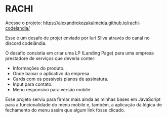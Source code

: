 # RACHI

Acesse o projeto: https://alexandrekozakalmeida.github.io/rachi-codelandia/

Esse é um desafo de projet enviado por Iuri SIlva através do canal no discord codelândia.

O desafio consistia em criar uma LP (Landing Page) para uma empresa prestadore de serviços que deveria conter:

* Informações do produto.
* Onde baixar o aplicativo da empresa.
* Cards com os possíveis planos de assinatura.
* Input para contato.
* Menu responsivo para versão mobile.

Esse projeto serviu para firmar mais ainda as minhas bases em JavaScript para a funcionalidade do menu mobile e, também, a aplicação da lógica de fechamento do menu assim que algum link fosse clicado.

